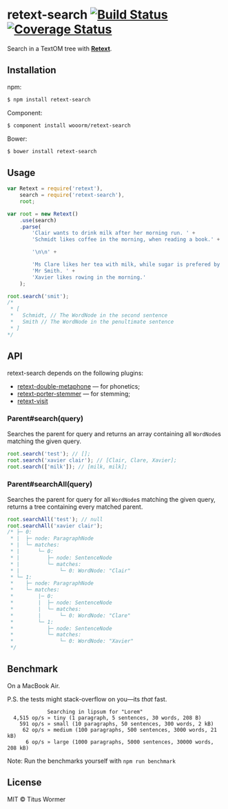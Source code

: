 # retext-search [![Build Status](https://travis-ci.org/wooorm/retext-search.svg?branch=master)](https://travis-ci.org/wooorm/retext-search) [![Coverage Status](https://img.shields.io/coveralls/wooorm/retext-search.svg)](https://coveralls.io/r/wooorm/retext-search?branch=master)

Search in a TextOM tree with **[Retext](https://github.com/wooorm/retext)**.

## Installation

npm:
```sh
$ npm install retext-search
```

Component:
```sh
$ component install wooorm/retext-search
```

Bower:
```sh
$ bower install retext-search
```

## Usage

```js
var Retext = require('retext'),
    search = require('retext-search'),
    root;

var root = new Retext()
    .use(search)
    .parse(
        'Clair wants to drink milk after her morning run. ' +
        'Schmidt likes coffee in the morning, when reading a book.' +

        '\n\n' +

        'Ms Clare likes her tea with milk, while sugar is prefered by ' +
        'Mr Smith. ' +
        'Xavier likes rowing in the morning.'
    );

root.search('smit');
/*
 * [
 *   Schmidt, // The WordNode in the second sentence
 *   Smith // The WordNode in the penultimate sentence
 * ]
*/
```

## API
retext-search depends on the following plugins:

- [retext-double-metaphone](https://github.com/wooorm/retext-double-metaphone) — for phonetics;
- [retext-porter-stemmer](https://github.com/wooorm/retext-porter-stemmer) — for stemming;
- [retext-visit](https://github.com/wooorm/retext-visit)

### Parent#search(query)
Searches the parent for query and returns an array containing all `WordNode`s matching the given query.

```js
root.search('test'); // [];
root.search('xavier clair'); // [Clair, Clare, Xavier];
root.search(['milk']); // [milk, milk];
```

### Parent#searchAll(query)
Searches the parent for query for all `WordNode`s matching the given query, returns a tree containing every matched parent.

```js
root.searchAll('test'); // null
root.searchAll('xavier clair');
/* ├─ 0:
 * |  ├─ node: ParagraphNode
 * |  └─ matches:
 * |      └─ 0:
 * |         ├─ node: SentenceNode
 * |         └─ matches:
 * |             └─ 0: WordNode: "Clair"
 * └─ 1:
 *    ├─ node: ParagraphNode
 *    └─ matches:
 *        |─ 0:
 *        |  ├─ node: SentenceNode
 *        |  └─ matches:
 *        |      └─ 0: WordNode: "Clare"
 *        └─ 1:
 *           ├─ node: SentenceNode
 *           └─ matches:
 *               └─ 0: WordNode: "Xavier"
 */


```

## Benchmark

On a MacBook Air.

P.S. the tests might stack-overflow on you—its _that_ fast.

```
             Searching in lipsum for "Lorem"
  4,515 op/s » tiny (1 paragraph, 5 sentences, 30 words, 208 B)
    591 op/s » small (10 paragraphs, 50 sentences, 300 words, 2 kB)
     62 op/s » medium (100 paragraphs, 500 sentences, 3000 words, 21 kB)
      6 op/s » large (1000 paragraphs, 5000 sentences, 30000 words, 208 kB)
```

Note: Run the benchmarks yourself with `npm run benchmark`


## License

MIT © Titus Wormer

